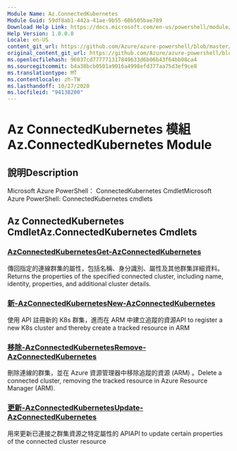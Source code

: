 ```yaml
---
Module Name: Az.ConnectedKubernetes
Module Guid: 59df8ab1-442a-41ae-9b55-60b505bae789
Download Help Link: https://docs.microsoft.com/en-us/powershell/module/az.connectedkubernetes
Help Version: 1.0.0.0
Locale: en-US
content_git_url: https://github.com/Azure/azure-powershell/blob/master/src/ConnectedKubernetes/help/Az.ConnectedKubernetes.md
original_content_git_url: https://github.com/Azure/azure-powershell/blob/master/src/ConnectedKubernetes/help/Az.ConnectedKubernetes.md
ms.openlocfilehash: 96037cd777771317849633d6b06b43f64bb08ca4
ms.sourcegitcommit: b4a38bcb0501a9016a4998efd377aa75d3ef9ce8
ms.translationtype: MT
ms.contentlocale: zh-TW
ms.lasthandoff: 10/27/2020
ms.locfileid: "94138200"
---
```

# <span data-ttu-id="e98dd-101">Az ConnectedKubernetes 模組</span><span class="sxs-lookup"><span data-stu-id="e98dd-101">Az.ConnectedKubernetes Module</span></span>
## <span data-ttu-id="e98dd-102">說明</span><span class="sxs-lookup"><span data-stu-id="e98dd-102">Description</span></span>
<span data-ttu-id="e98dd-103">Microsoft Azure PowerShell： ConnectedKubernetes Cmdlet</span><span class="sxs-lookup"><span data-stu-id="e98dd-103">Microsoft Azure PowerShell: ConnectedKubernetes cmdlets</span></span>

## <span data-ttu-id="e98dd-104">Az ConnectedKubernetes Cmdlet</span><span class="sxs-lookup"><span data-stu-id="e98dd-104">Az.ConnectedKubernetes Cmdlets</span></span>
### [<span data-ttu-id="e98dd-105">AzConnectedKubernetes</span><span class="sxs-lookup"><span data-stu-id="e98dd-105">Get-AzConnectedKubernetes</span></span>](Get-AzConnectedKubernetes.md)
<span data-ttu-id="e98dd-106">傳回指定的連線群集的屬性，包括名稱、身分識別、屬性及其他群集詳細資料。</span><span class="sxs-lookup"><span data-stu-id="e98dd-106">Returns the properties of the specified connected cluster, including name, identity, properties, and additional cluster details.</span></span>

### [<span data-ttu-id="e98dd-107">新-AzConnectedKubernetes</span><span class="sxs-lookup"><span data-stu-id="e98dd-107">New-AzConnectedKubernetes</span></span>](New-AzConnectedKubernetes.md)
<span data-ttu-id="e98dd-108">使用 API 註冊新的 K8s 群集，進而在 ARM 中建立追蹤的資源</span><span class="sxs-lookup"><span data-stu-id="e98dd-108">API to register a new K8s cluster and thereby create a tracked resource in ARM</span></span>

### [<span data-ttu-id="e98dd-109">移除-AzConnectedKubernetes</span><span class="sxs-lookup"><span data-stu-id="e98dd-109">Remove-AzConnectedKubernetes</span></span>](Remove-AzConnectedKubernetes.md)
<span data-ttu-id="e98dd-110">刪除連線的群集，並在 Azure 資源管理器中移除追蹤的資源 (ARM) 。</span><span class="sxs-lookup"><span data-stu-id="e98dd-110">Delete a connected cluster, removing the tracked resource in Azure Resource Manager (ARM).</span></span>

### [<span data-ttu-id="e98dd-111">更新-AzConnectedKubernetes</span><span class="sxs-lookup"><span data-stu-id="e98dd-111">Update-AzConnectedKubernetes</span></span>](Update-AzConnectedKubernetes.md)
<span data-ttu-id="e98dd-112">用來更新已連接之群集資源之特定屬性的 API</span><span class="sxs-lookup"><span data-stu-id="e98dd-112">API to update certain properties of the connected cluster resource</span></span>

